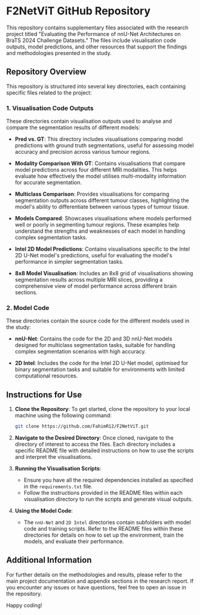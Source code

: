 # F2NetViT GitHub Repository

This repository contains supplementary files associated with the research project titled "Evaluating the Performance of nnU-Net Architectures on BraTS 2024 Challenge Datasets." The files include visualisation code outputs, model predictions, and other resources that support the findings and methodologies presented in the study.

## Repository Overview

This repository is structured into several key directories, each containing specific files related to the project:

### 1. Visualisation Code Outputs

These directories contain visualisation outputs used to analyse and compare the segmentation results of different models:

- **Pred vs. GT**: This directory includes visualisations comparing model predictions with ground truth segmentations, useful for assessing model accuracy and precision across various tumour regions.

- **Modality Comparison With GT**: Contains visualisations that compare model predictions across four different MRI modalities. This helps evaluate how effectively the model utilises multi-modality information for accurate segmentation.

- **Multiclass Comparison**: Provides visualisations for comparing segmentation outputs across different tumour classes, highlighting the model's ability to differentiate between various types of tumour tissue.

- **Models Compared**: Showcases visualisations where models performed well or poorly in segmenting tumour regions. These examples help understand the strengths and weaknesses of each model in handling complex segmentation tasks.

- **Intel 2D Model Predictions**: Contains visualisations specific to the Intel 2D U-Net model's predictions, useful for evaluating the model's performance in simpler segmentation tasks.

- **8x8 Model Visualisation**: Includes an 8x8 grid of visualisations showing segmentation results across multiple MRI slices, providing a comprehensive view of model performance across different brain sections.

### 2. Model Code

These directories contain the source code for the different models used in the study:

- **nnU-Net**: Contains the code for the 2D and 3D nnU-Net models designed for multiclass segmentation tasks, suitable for handling complex segmentation scenarios with high accuracy.

- **2D Intel**: Includes the code for the Intel 2D U-Net model, optimised for binary segmentation tasks and suitable for environments with limited computational resources.

## Instructions for Use

1. **Clone the Repository**: To get started, clone the repository to your local machine using the following command:
    ```bash
    git clone https://github.com/FahimR12/F2NetViT.git
    ```

2. **Navigate to the Desired Directory**: Once cloned, navigate to the directory of interest to access the files. Each directory includes a specific README file with detailed instructions on how to use the scripts and interpret the visualisations.

3. **Running the Visualisation Scripts**: 
    - Ensure you have all the required dependencies installed as specified in the `requirements.txt` file.
    - Follow the instructions provided in the README files within each visualisation directory to run the scripts and generate visual outputs.

4. **Using the Model Code**: 
    - The `nnU-Net` and `2D Intel` directories contain subfolders with model code and training scripts. Refer to the README files within these directories for details on how to set up the environment, train the models, and evaluate their performance.

## Additional Information

For further details on the methodologies and results, please refer to the main project documentation and appendix sections in the research report. If you encounter any issues or have questions, feel free to open an issue in the repository.

Happy coding!
